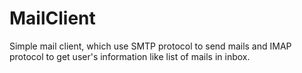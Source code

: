 # MailClient
Simple mail client, which use SMTP protocol to send mails and IMAP protocol to get user's information like list of mails in inbox.
